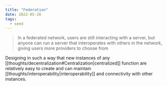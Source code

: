 ```yaml
---
title: "Federation"
date: 2022-05-26
tags:
  - seed
---
```


> In a federated network, users are still interacting with a server, but anyone can run a server that interoperates with others in the network, giving users more providers to choose from

Designing in such a way that new instances of any [[thoughts/decentralization#Centralization|centralized]] function are relatively easy to create and can maintain [[thoughts/interoperability|interoperability]] and connectivity with other instances.
